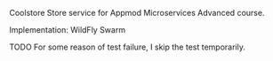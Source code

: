 Coolstore Store service for Appmod Microservices Advanced course.

Implementation: WildFly Swarm

TODO
For some reason of test failure, I skip the test temporarily.